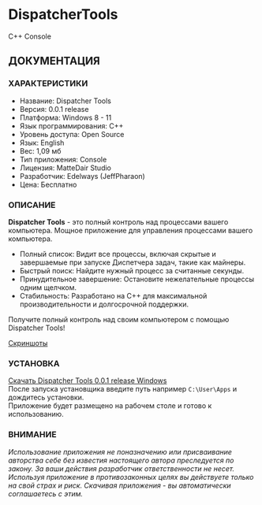 # DispatcherTools
C++ Console

## ДОКУМЕНТАЦИЯ

### ХАРАКТЕРИСТИКИ

* Название: Dispatcher Tools
* Версия: 0.0.1 release
* Платформа: Windows 8 - 11
* Язык программирования: C++
* Уровень доступа: Open Source
* Язык: English
* Вес: 1,09 мб
* Тип приложения: Console
* Лицензия: MatteDair Studio
* Разработчик: Edelways (JeffPharaon)
* Цена: Бесплатно

### ОПИСАНИЕ

**Dispatcher Tools** - это полный контроль над процессами вашего компьютера. Мощное приложение для управления процессами вашего компьютера.  

* Полный список: Видит все процессы, включая скрытые и завершаемые при запуске Диспетчера задач, такие как майнеры.
* Быстрый поиск: Найдите нужный процесс за считанные секунды.
* Принудительное завершение: Остановите нежелательные процессы одним щелчком.
* Стабильность: Разработано на C++ для максимальной производительности и долгосрочной поддержки.

Получите полный контроль над своим компьютером с помощью Dispatcher Tools!

[Скриншоты](https://github.com/jeffpharaon/DispatcherTools/Screenshoots)

### УСТАНОВКА

[Скачать Dispatcher Tools 0.0.1 release Windows](https://github.com/jeffpharaon/DispatcherTools/Application/installer_dt.exe)  
После запуска установщика введите путь например `C:\User\Apps` и дождитесь установки.  
Приложение будет размещено на рабочем столе и готово к использованию.

### ВНИМАНИЕ

*Использование приложения не поназначению или присваивание авторства себе без известия настоящего автора преследуется по закону. За ваши действия разработчик ответственности не несет. Используя приложение в противозаконных целях вы действуете только на свой страх и риск. Скачивая приложения - вы автоматически соглашаетесь с этим.*

